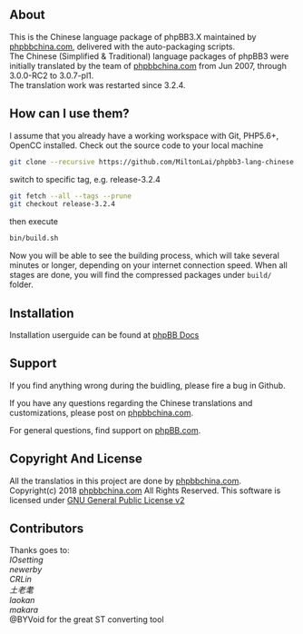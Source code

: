 ## About
This is the Chinese language package of phpBB3.X maintained by [phpbbchina.com](http://www.phpbbchina.com), delivered with the auto-packaging scripts.  
The Chinese (Simplified & Traditional) language packages of phpBB3 were initially translated by the team of [phpbbchina.com](http://www.phpbbchina.com) from Jun 2007, through 3.0.0-RC2 to 3.0.7-pl1.  
The translation work was restarted since 3.2.4.

## How can I use them?

I assume that you already have a working workspace with Git, PHP5.6+, OpenCC installed.
Check out the source code to your local machine
```bash
git clone --recursive https://github.com/MiltonLai/phpbb3-lang-chinese.git
```
switch to specific tag, e.g. release-3.2.4
```bash
git fetch --all --tags --prune
git checkout release-3.2.4
```   
then execute
```bash
bin/build.sh
```

Now you will be able to see the building process, which will take several minutes or longer, depending on your internet connection speed. When all stages are done, you will find the compressed packages under `build/` folder.

## Installation

Installation userguide can be found at [phpBB Docs](https://www.phpbb.com/support/docs/en/)

## Support

If you find anything wrong during the buidling, please fire a bug in Github.  

If you have any questions regarding the Chinese translations and customizations, please post on [phpbbchina.com](http://www.phpbbchina.com).  

For general questions, find support on [phpBB.com](https://www.phpbb.com).   


## Copyright And License

All the translatios in this project are done by [phpbbchina.com](http://www.phpbbchina.com).  
Copyright(c) 2018 [phpbbchina.com](http://www.phpbbchina.com) All Rights Reserved.  This software is licensed under
[GNU General Public License v2](http://opensource.org/licenses/gpl-2.0.php)  

## Contributors

Thanks goes to:  
_IOsetting  
newerby  
CRLin  
土老耄  
laokan  
makara_  
@BYVoid for the great ST converting tool


